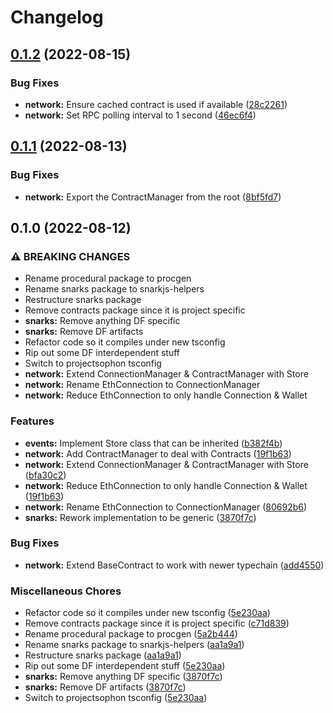 # Changelog

## [0.1.2](https://github.com/projectsophon/zkgame-primitives/compare/root-v0.1.1...root-v0.1.2) (2022-08-15)


### Bug Fixes

* **network:** Ensure cached contract is used if available ([28c2261](https://github.com/projectsophon/zkgame-primitives/commit/28c226171e489c9c4595b1ce6414d0cb24499d6b))
* **network:** Set RPC polling interval to 1 second ([46ec6f4](https://github.com/projectsophon/zkgame-primitives/commit/46ec6f45735a1dba3988b410a2622c0e1294e253))

## [0.1.1](https://github.com/projectsophon/zkgame-primitives/compare/root-v0.1.0...root-v0.1.1) (2022-08-13)


### Bug Fixes

* **network:** Export the ContractManager from the root ([8bf5fd7](https://github.com/projectsophon/zkgame-primitives/commit/8bf5fd70ebcdef378c8c7a2739e9667d910f1c35))

## 0.1.0 (2022-08-12)


### ⚠ BREAKING CHANGES

* Rename procedural package to procgen
* Rename snarks package to snarkjs-helpers
* Restructure snarks package
* Remove contracts package since it is project specific
* **snarks:** Remove anything DF specific
* **snarks:** Remove DF artifacts
* Refactor code so it compiles under new tsconfig
* Rip out some DF interdependent stuff
* Switch to projectsophon tsconfig
* **network:** Extend ConnectionManager & ContractManager with Store
* **network:** Rename EthConnection to ConnectionManager
* **network:** Reduce EthConnection to only handle Connection & Wallet

### Features

* **events:** Implement Store class that can be inherited ([b382f4b](https://github.com/projectsophon/zkgame-primitives/commit/b382f4b575f1ced408f493dc2a81be22b58f7ba1))
* **network:** Add ContractManager to deal with Contracts ([19f1b63](https://github.com/projectsophon/zkgame-primitives/commit/19f1b63d76f7742cb0ae3d1f24793743191f0759))
* **network:** Extend ConnectionManager & ContractManager with Store ([bfa30c2](https://github.com/projectsophon/zkgame-primitives/commit/bfa30c256477b0a0f09ef72c78c1b4c07e697709))
* **network:** Reduce EthConnection to only handle Connection & Wallet ([19f1b63](https://github.com/projectsophon/zkgame-primitives/commit/19f1b63d76f7742cb0ae3d1f24793743191f0759))
* **network:** Rename EthConnection to ConnectionManager ([80692b6](https://github.com/projectsophon/zkgame-primitives/commit/80692b6271f39445c322e4e92a9f099462580e60))
* **snarks:** Rework implementation to be generic ([3870f7c](https://github.com/projectsophon/zkgame-primitives/commit/3870f7c0f61dd6f00cd19ae685c398074270e5f7))


### Bug Fixes

* **network:** Extend BaseContract to work with newer typechain ([add4550](https://github.com/projectsophon/zkgame-primitives/commit/add45509daece030f7c22c60fd512ed64336e287))


### Miscellaneous Chores

* Refactor code so it compiles under new tsconfig ([5e230aa](https://github.com/projectsophon/zkgame-primitives/commit/5e230aa0562d086f0df24ec53a9952675c0d4c9e))
* Remove contracts package since it is project specific ([c71d839](https://github.com/projectsophon/zkgame-primitives/commit/c71d839a3fcc7b1b51b70eeee507da04eaa662b2))
* Rename procedural package to procgen ([5a2b444](https://github.com/projectsophon/zkgame-primitives/commit/5a2b44452cca6b6a0225e154f0fdc44af2dca16a))
* Rename snarks package to snarkjs-helpers ([aa1a9a1](https://github.com/projectsophon/zkgame-primitives/commit/aa1a9a11b49f89bbed337608f2b73ef1e79aed25))
* Restructure snarks package ([aa1a9a1](https://github.com/projectsophon/zkgame-primitives/commit/aa1a9a11b49f89bbed337608f2b73ef1e79aed25))
* Rip out some DF interdependent stuff ([5e230aa](https://github.com/projectsophon/zkgame-primitives/commit/5e230aa0562d086f0df24ec53a9952675c0d4c9e))
* **snarks:** Remove anything DF specific ([3870f7c](https://github.com/projectsophon/zkgame-primitives/commit/3870f7c0f61dd6f00cd19ae685c398074270e5f7))
* **snarks:** Remove DF artifacts ([3870f7c](https://github.com/projectsophon/zkgame-primitives/commit/3870f7c0f61dd6f00cd19ae685c398074270e5f7))
* Switch to projectsophon tsconfig ([5e230aa](https://github.com/projectsophon/zkgame-primitives/commit/5e230aa0562d086f0df24ec53a9952675c0d4c9e))
